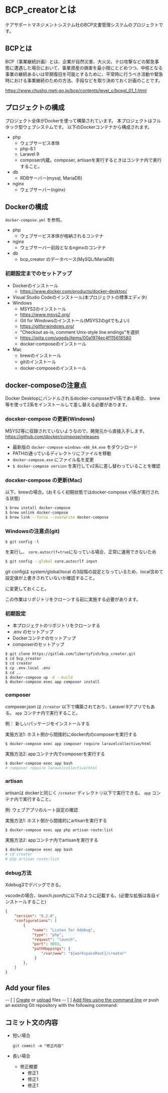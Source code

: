 # BCP_creatorとは

ケアサポートマネジメントシステム社のBCP文書管理システムのプロジェクトです。

## BCPとは

BCP（事業継続計画）とは、企業が自然災害、大火災、テロ攻撃などの緊急事態に遭遇した場合において、事業資産の損害を最小限にとどめつつ、中核となる事業の継続あるいは早期復旧を可能とするために、平常時に行うべき活動や緊急時における事業継続のための方法、手段などを取り決めておく計画のことです。

https://www.chusho.meti.go.jp/bcp/contents/level_c/bcpgl_01_1.html

## プロジェクトの構成

プロジェクト全体がDockerを使って構築されています。
本プロジェクトはフルタック型ウェブシステムです。
以下のDockerコンテナから構成されます。

- php
  - ウェブサービス本体
  - php-8.1
  - Laravel 9
  - composer内蔵。composer, artisanを実行するときはコンテナ内で実行すること。
- db
  - RDBサーバー(mysql, MariaDB)
- nginx
  - ウェブサーバー(nginx)


## Dockerの構成

`docker-compose.yml` を参照。

- php
  - ウェブサービス本体が格納されるコンテナ
- nginx
  - ウェブサーバー前段となるnginxのコンテナ
- db
  - bcp_creator のデータベース(MySQL/MariaDB)

### 初期設定までのセットアップ

- Dockerのインストール
  - https://www.docker.com/products/docker-desktop/
- Visual Studio Codeのインストール(本プロジェクトの標準エディタ)
- Windows
  - MSYS2のインストール
  - https://www.msys2.org/
  - Git for Windowsのインストール(MSYS2のgitでもよい)
  - https://gitforwindows.org/
  - "Checkout as-is, comment Unix-style line endings"を選択
  - https://qiita.com/uggds/items/00a1974ec4f115616580
  - docker-composeのインストール
- Mac
  - brewのインストール
  - gitのインストール
  - docker-composeのインストール

## docker-composeの注意点

Docker Desktopにバンドルされるdocker-composeがv1系である場合、
brew等を使って2系をインストールして差し替える必要があります。

### docxker-compose の更新(Windows)

MSYS2等に収録されていないようなので、開発元から直接入手します。
https://github.com/docker/compose/releases

- 最新版の `docker-compose-windows-x86_64.exe` をダウンロード
- PATHの通っているディレクトリにファイルを移動
- `docker-compose.exe` にファイル名を変更
- `$ docker-compose version` を実行してv2系に差し替わっていることを確認

### docxker-compose の更新(Mac)

以下、brewの場合。(おそらく初期状態ではdocker-compose v1系が実行される状態)

```bash
$ brew install docker-compose
$ brew unlink docker-compose
$ brew link --force --overwrite docker-compose
```

### Windowsの注意点(git)

```
$ git config -l
```
を実行し、 `core.autocrlf=true`になっている場合、正常に運用できないため

```bash
$ git config --global core.autocrlf input
```

git configは system/global/local の3段階の設定となっているため、local含めて設定値が上書きされていないか確認すること。

に変更しておくこと。

この作業はリポジトリをクローンする前に実施する必要があります。

### 初期設定

- 本プロジェクトのリポジトリをクローンする
- .env のセットアップ
- Dockerコンテナのセットアップ
- composerのセットアップ

```bash
$ git clone https://gitlab.com/libertyfish/bcp_creator.git
$ cd bcp_creator
$ cd creator
$ cp .env.local .env
$ cd ..
$ docker-compose up -d --build
$ docker-compose exec app composer install
```

### composer

composer.json は `/creator` 以下で構築されており、Laravel 9アプリでもある。
`app` コンテナ内で実行すること。

例： 新しいパッケージをインストールする

実施方法1: ホスト側から間接的にdocker内のcomposerを実行する

```bash
$ docker-compose exec app composer require laravelcollective/html
```

実施方法2: appコンテナ内でcomposerを実行する

```bash
$ docker-compose exec app bash
# composer require laravelcollective/html
```

### artisan

artisanは dockerと同じく `/creator` ディレクトリ以下で実行できる。
`app` コンテナ内で実行すること。

例: ウェブアプリのルート設定の確認

実施方法1: ホスト側から間接的にartisanを実行する

```bash
$ docker-compose exec app php artisan route:list
```

実施方法2: appコンテナ内でartisanを実行する

```bash
$ docker-compose exec app bash
# cd creator
# php artisan route:list
```

### debug方法

Xdebug3でデバッグできる。

vscodeの場合、launch.json内に以下のように記載する。(必要な拡張は各自インストールすること)

```json
{
    "version": "0.2.0",
    "configurations": [
        {
            "name": "Listen for Xdebug",
            "type": "php",
            "request": "launch",
            "port": 9003,
            "pathMappings": {
                "/var/www": "${workspaceRoot}/creator"
             }
        },
    ]
}
```


## Add your files

-- [ ] [Create](https://docs.gitlab.com/ee/user/project/repository/web_editor.html#create-a-file) or [upload](https://docs.gitlab.com/ee/user/project/repository/web_editor.html#upload-a-file) files
-- [ ] [Add files using the command line](https://docs.gitlab.com/ee/gitlab-basics/add-file.html#add-a-file-using-the-command-line) or push an existing Git repository with the following command:


## コミット文の内容
    
- 短い場合

      git commit -m "修正内容"

    
- 長い場合
   
  - 修正概要
    - 修正1
    - 修正1
    - 修正1
            
      

